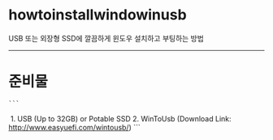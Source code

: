 # howtoinstallwindowinusb
USB 또는 외장형 SSD에 깔끔하게 윈도우 설치하고 부팅하는 방법

---------------------------------------

# 준비물
    ```
  1. USB (Up to 32GB) or Potable SSD
  2. WinToUsb (Download Link: http://www.easyuefi.com/wintousb/)
    ```
  
  
